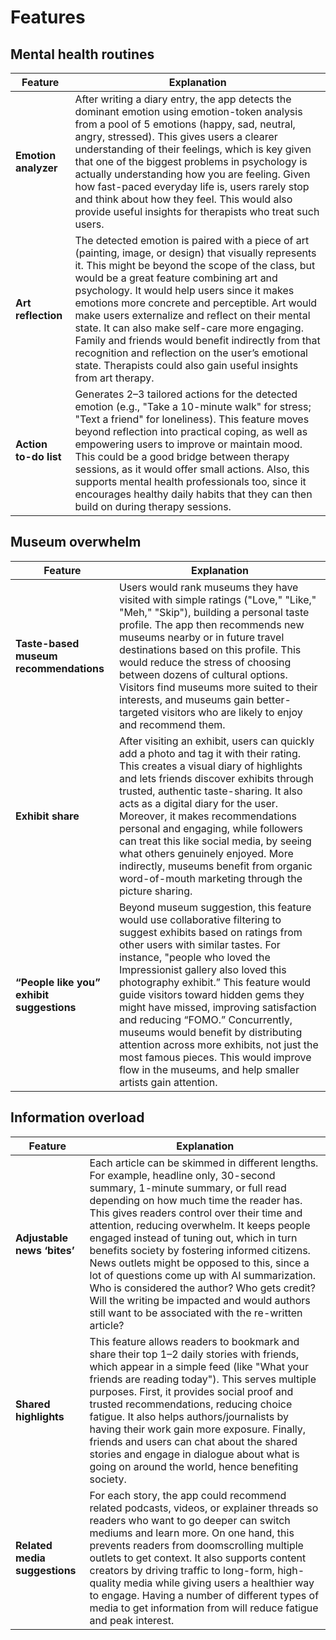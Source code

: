 # Features

## Mental health routines

| Feature | Explanation |
|---------|-------------|
| **Emotion analyzer** | After writing a diary entry, the app detects the dominant emotion using emotion-token analysis from a pool of 5 emotions (happy, sad, neutral, angry, stressed). This gives users a clearer understanding of their feelings, which is key given that one of the biggest problems in psychology is actually understanding how you are feeling. Given how fast-paced everyday life is, users rarely stop and think about how they feel. This would also provide useful insights for therapists who treat such users. |
| **Art reflection** | The detected emotion is paired with a piece of art (painting, image, or design) that visually represents it. This might be beyond the scope of the class, but would be a great feature combining art and psychology. It would help users since it makes emotions more concrete and perceptible. Art would make users externalize and reflect on their mental state. It can also make self-care more engaging. Family and friends would benefit indirectly from that recognition and reflection on the user’s emotional state. Therapists could also gain useful insights from art therapy. |
| **Action to-do list** | Generates 2–3 tailored actions for the detected emotion (e.g., "Take a 10-minute walk" for stress; "Text a friend" for loneliness). This feature moves beyond reflection into practical coping, as well as empowering users to improve or maintain mood. This could be a good bridge between therapy sessions, as it would offer small actions. Also, this supports mental health professionals too, since it encourages healthy daily habits that they can then build on during therapy sessions. |


## Museum overwhelm

| Feature | Explanation |
|---------|-------------|
| **Taste-based museum recommendations** | Users would rank museums they have visited with simple ratings ("Love," "Like," "Meh," "Skip"), building a personal taste profile. The app then recommends new museums nearby or in future travel destinations based on this profile. This would reduce the stress of choosing between dozens of cultural options. Visitors find museums more suited to their interests, and museums gain better-targeted visitors who are likely to enjoy and recommend them. |
| **Exhibit share** | After visiting an exhibit, users can quickly add a photo and tag it with their rating. This creates a visual diary of highlights and lets friends discover exhibits through trusted, authentic taste-sharing. It also acts as a digital diary for the user. Moreover, it makes recommendations personal and engaging, while followers can treat this like social media, by seeing what others genuinely enjoyed. More indirectly, museums benefit from organic word-of-mouth marketing through the picture sharing. |
| **“People like you” exhibit suggestions** | Beyond museum suggestion, this feature would use collaborative filtering to suggest exhibits based on ratings from other users with similar tastes. For instance, "people who loved the Impressionist gallery also loved this photography exhibit.” This feature would guide visitors toward hidden gems they might have missed, improving satisfaction and reducing “FOMO.” Concurrently, museums would benefit by distributing attention across more exhibits, not just the most famous pieces. This would improve flow in the museums, and help smaller artists gain attention. |


## Information overload

| Feature | Explanation |
|---------|-------------|
| **Adjustable news ‘bites’** | Each article can be skimmed in different lengths. For example, headline only, 30-second summary, 1-minute summary, or full read depending on how much time the reader has. This gives readers control over their time and attention, reducing overwhelm. It keeps people engaged instead of tuning out, which in turn benefits society by fostering informed citizens. News outlets might be opposed to this, since a lot of questions come up with AI summarization. Who is considered the author? Who gets credit? Will the writing be impacted and would authors still want to be associated with the re-written article? |
| **Shared highlights** | This feature allows readers to bookmark and share their top 1–2 daily stories with friends, which appear in a simple feed (like "What your friends are reading today"). This serves multiple purposes. First, it provides social proof and trusted recommendations, reducing choice fatigue. It also helps authors/journalists by having their work gain more exposure. Finally, friends and users can chat about the shared stories and engage in dialogue about what is going on around the world, hence benefiting society. |
| **Related media suggestions** | For each story, the app could recommend related podcasts, videos, or explainer threads so readers who want to go deeper can switch mediums and learn more. On one hand, this prevents readers from doomscrolling multiple outlets to get context. It also supports content creators by driving traffic to long-form, high-quality media while giving users a healthier way to engage. Having a number of different types of media to get information from will reduce fatigue and peak interest. |
